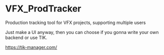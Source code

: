 # VFX_ProdTracker
Production tracking tool for VFX projects, supporting multiple users

Just make a UI anyway, then you can choose if you gonna write your own backend or use TIK.

https://tik-manager.com/
